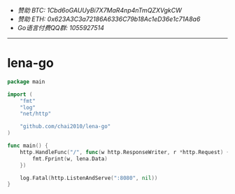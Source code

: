- *赞助 BTC: 1Cbd6oGAUUyBi7X7MaR4np4nTmQZXVgkCW*
- *赞助 ETH: 0x623A3C3a72186A6336C79b18Ac1eD36e1c71A8a6*
- *Go语言付费QQ群: 1055927514*

----

# lena-go

```go
package main

import (
	"fmt"
	"log"
	"net/http"

	"github.com/chai2010/lena-go"
)

func main() {
	http.HandleFunc("/", func(w http.ResponseWriter, r *http.Request) {
		fmt.Fprint(w, lena.Data)
	})

	log.Fatal(http.ListenAndServe(":8080", nil))
}
```
